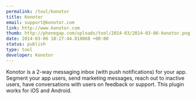 ```yaml
--- 
permalink: /tool/konotor
title: Konotor
email: support@konotor.com
link: http://www.konotor.com
thumb: http://phonegap.com/uploads/tool/2014-03/2014-03-06-konotor.png
date: 2014-03-06 18:27:44.818068 +00:00
status: publish
type: tool
developer: Konotor
---
```


Konotor is a 2-way messaging inbox (with push notifications) for your app. Segment your app users, send marketing messages, reach out to inactive users, have conversations with users on feedback or support.  This plugin works for iOS and Android.
